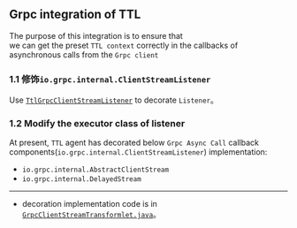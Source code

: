 ## Grpc integration of TTL
The purpose of this integration is to ensure that<br/> 
we can get the preset `TTL context` correctly in the callbacks of asynchronous calls from the `Grpc client`
### 1.1 修饰`io.grpc.internal.ClientStreamListener`

Use [`TtlGrpcClientStreamListener`](src/main/java/com/alibaba/ttl/integration/grpc/TtlGrpcClientStreamListener.java) to decorate `Listener`。

### 1.2 Modify the executor class of listener

At present, `TTL` agent has decorated below `Grpc Async Call` callback components(`io.grpc.internal.ClientStreamListener`) implementation:

- `io.grpc.internal.AbstractClientStream`
- `io.grpc.internal.DelayedStream`
---
- decoration implementation code is in [`GrpcClientStreamTransformlet.java`](src/main/java/com/alibaba/ttl/integration/grpc/agent/transformlet/GrpcClientStreamTransformlet.java)。
    
